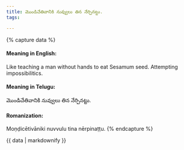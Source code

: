 ```yaml
---
title: మొండిచేతివానికి నువ్వులు తిన నేర్పినట్టు.
tags:

---
```


{% capture data %}
#### Meaning in English:
Like teaching a man without hands to eat Sesamum seed.
Attempting impossibilitics.

#### Meaning in Telugu:
మొండిచేతివానికి నువ్వులు తిన నేర్పినట్టు.

#### Romanization:
Moṇḍicētivāniki nuvvulu tina nērpinaṭṭu.
{% endcapture %}

{{ data | markdownify }}

